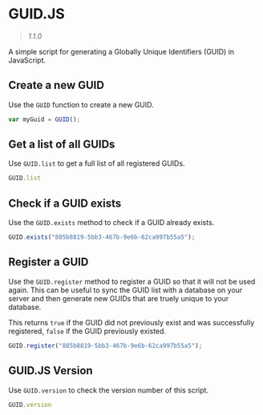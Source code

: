 # GUID.JS

> *1.1.0*

A simple script for generating a Globally Unique Identifiers (GUID) in JavaScript.

## Create a new GUID
Use the ``GUID`` function to create a new GUID.
```JavaScript
var myGuid = GUID();
```

## Get a list of all GUIDs
Use `GUID.list` to get a full list of all registered GUIDs.
```JavaScript
GUID.list
```

## Check if a GUID exists
Use the `GUID.exists` method to check if a GUID already exists.
```JavaScript
GUID.exists("885b8819-5bb3-467b-9e6b-62ca997b55a5");
```

## Register a GUID
Use the `GUID.register` method to register a GUID so that it will not be used again. This can be useful to sync the GUID list with a database on your server and then generate new GUIDs that are truely unique to your database.

This returns `true` if the GUID did not previously exist and was successfully registered, `false` if the GUID previously existed.
```JavaScript
GUID.register("885b8819-5bb3-467b-9e6b-62ca997b55a5");
```

## GUID.JS Version
Use `GUID.version` to check the version number of this script.
```JavaScript
GUID.version
```
